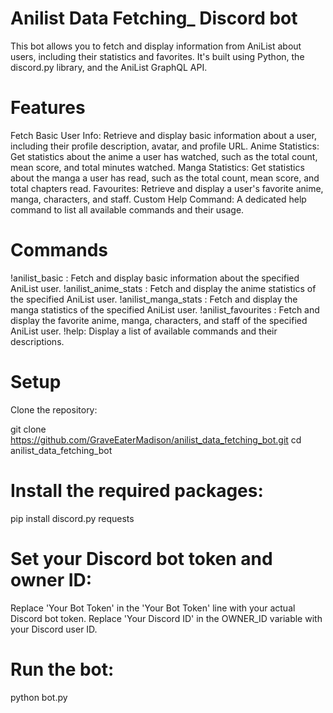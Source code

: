 # Anilist Data Fetching_ Discord bot

This bot allows you to fetch and display information from AniList about users, including their statistics and favorites. It's built using Python, the discord.py library, and the AniList GraphQL API.

# Features

Fetch Basic User Info: Retrieve and display basic information about a user, including their profile description, avatar, and profile URL.
Anime Statistics: Get statistics about the anime a user has watched, such as the total count, mean score, and total minutes watched.
Manga Statistics: Get statistics about the manga a user has read, such as the total count, mean score, and total chapters read.
Favourites: Retrieve and display a user's favorite anime, manga, characters, and staff.
Custom Help Command: A dedicated help command to list all available commands and their usage.

# Commands

!anilist_basic <username>: Fetch and display basic information about the specified AniList user.
!anilist_anime_stats <username>: Fetch and display the anime statistics of the specified AniList user.
!anilist_manga_stats <username>: Fetch and display the manga statistics of the specified AniList user.
!anilist_favourites <username>: Fetch and display the favorite anime, manga, characters, and staff of the specified AniList user.
!help: Display a list of available commands and their descriptions.

# Setup

Clone the repository:

git clone https://github.com/GraveEaterMadison/anilist_data_fetching_bot.git
cd anilist_data_fetching_bot


# Install the required packages:

pip install discord.py requests

# Set your Discord bot token and owner ID:

Replace 'Your Bot Token' in the 'Your Bot Token' line with your actual Discord bot token.
Replace 'Your Discord ID' in the OWNER_ID variable with your Discord user ID.


# Run the bot:
python bot.py
